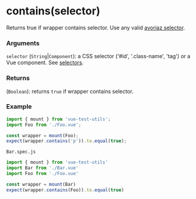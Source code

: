# contains(selector)

Returns true if wrapper contains selector. Use any valid [avoriaz selector](/api/selectors.md).

### Arguments

`selector` (`String`|`Component`): a CSS selector ('#id', '.class-name', 'tag') or a Vue component. See [selectors](/api/selectors.md).

### Returns

(`Boolean`): returns `true` if wrapper contains selector.

### Example

```js
import { mount } from 'vue-test-utils';
import Foo from './Foo.vue';

const wrapper = mount(Foo);
expect(wrapper.contains('p')).to.equal(true);
```


`Bar.spec.js`

```js
import { mount } from 'vue-test-utils'
import Bar from './Bar.vue'
import Foo from './Foo.vue'

const wrapper = mount(Bar)
expect(wrapper.contains(Foo)).to.equal(true)
```
